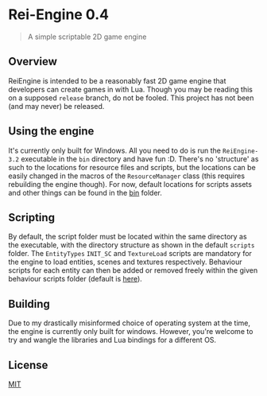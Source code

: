 # Rei-Engine 0.4

> A simple scriptable 2D game engine

## Overview
ReiEngine is intended to be a reasonably fast 2D game engine that developers can
create games in with Lua. Though you may be reading this on a supposed `release` branch, do
not be fooled. This project has not been (and may never) be released.

## Using the engine
It's currently only built for Windows.
All you need to do is run the `ReiEngine-3.2` executable in the `bin` 
directory and have fun :D.
There's no 'structure' as such to the locations for resource files and scripts, but the locations can be easily changed
in the macros of the `ResourceManager` class (this requires rebuilding the engine though).
For now, default locations for scripts assets and other things can be found in the [bin](./bin)
folder.

## Scripting
By default, the script folder must be located within the same directory 
as the executable, with the directory structure as shown in the default 
`scripts` folder. The `EntityTypes` `INIT_SC` and `TextureLoad` scripts 
are mandatory for the engine to load entities, scenes and textures 
respectively. Behaviour scripts for each entity can then be added or 
removed freely within the given behaviour scripts folder (default is [here](./bin/scripts/Behaviour/)).

## Building
Due to my drastically misinformed choice of operating system at the time, the engine
is currently only built for windows. However, you're welcome to try and wangle the libraries
and Lua bindings for a different OS.

## License
[MIT](./LICENSE)
